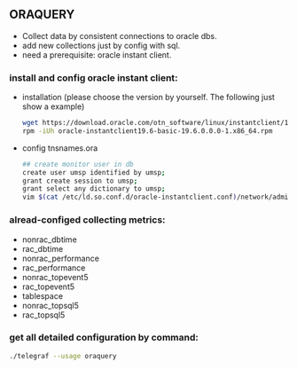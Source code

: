 ## ORAQUERY

* Collect data by consistent connections to oracle dbs.
* add new collections just by config with sql. 
* need a prerequisite: oracle instant client.

### install and config oracle instant client:
* installation (please choose the version by yourself. The following just show a example)
  ```bash
  wget https://download.oracle.com/otn_software/linux/instantclient/19600/oracle-instantclient19.6-basic-19.6.0.0.0-1.x86_64.rpm
  rpm -iUh oracle-instantclient19.6-basic-19.6.0.0.0-1.x86_64.rpm
* config tnsnames.ora
  ```bash
  ## create monitor user in db
  create user umsp identified by umsp;
  grant create session to umsp;
  grant select any dictionary to umsp;
  vim $(cat /etc/ld.so.conf.d/oracle-instantclient.conf)/network/admin/tnsnames.ora
### alread-configed collecting metrics:
* nonrac_dbtime
* rac_dbtime
* nonrac_performance
* rac_performance
* nonrac_topevent5
* rac_topevent5
* tablespace
* nonrac_topsql5
* rac_topsql5
### get all detailed configuration by command:
```bash
./telegraf --usage oraquery